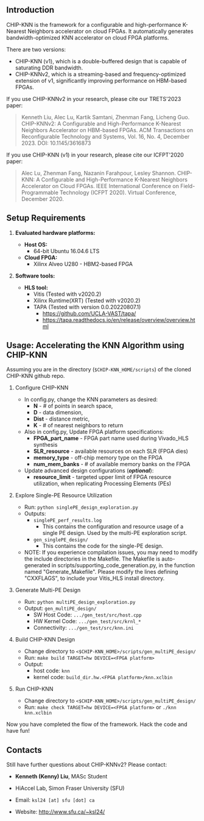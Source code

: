 ## Introduction

CHIP-KNN is the framework for a configurable and high-performance K-Nearest Neighbors accelerator on cloud FPGAs. It automatically generates bandwidth-optimized KNN accelerator on cloud FPGA platforms.

There are two versions:
  * CHIP-KNN (v1), which is a double-buffered design that is capable of saturating DDR bandwidth.
  * CHIP-KNNv2, which is a streaming-based and frequency-optimized extension of v1, significantly improving performance on HBM-based FPGAs.

If you use CHIP-KNNv2 in your research, please cite our TRETS'2023 paper:
> Kenneth Liu, Alec Lu, Kartik Samtani, Zhenman Fang, Licheng Guo. CHIP-KNNv2: A Configurable and High-Performance K-Nearest Neighbors Accelerator on HBM-based FPGAs. ACM Transactions on Reconfigurable Technology and Systems, Vol. 16, No. 4, December 2023. DOI: 10.1145/3616873

If you use CHIP-KNN (v1) in your research, please cite our ICFPT'2020 paper:
> Alec Lu, Zhenman Fang, Nazanin Farahpour, Lesley Shannon. CHIP-KNN: A Configurable and High-Performance K-Nearest Neighbors Accelerator on Cloud FPGAs. IEEE International Conference on Field-Programmable Technology (ICFPT 2020). Virtual Conference, December 2020.


## Setup Requirements

1. **Evaluated hardware platforms:**
    * **Host OS:**
      * 64-bit Ubuntu 16.04.6 LTS
    * **Cloud FPGA:**
      * Xilinx Alveo U280 - HBM2-based FPGA

2. **Software tools:**
    * **HLS tool:**
      * Vitis (Tested with v2020.2)
      * Xilinx Runtime(XRT) (Tested with v2020.2)
      * TAPA (Tested with version 0.0.20220807.1)
        * https://github.com/UCLA-VAST/tapa/
        * https://tapa.readthedocs.io/en/release/overview/overview.html

## Usage: Accelerating the KNN Algorithm using CHIP-KNN

Assuming you are in the directory (`$CHIP-KNN_HOME/scripts`) of the cloned CHIP-KNN github repo.

1. Configure CHIP-KNN
    * In config.py, change the KNN parameters as desired:
      * **N** - # of points in search space,
      * **D** - data dimension,
      * **Dist** - distance metric,
      * **K** - # of nearest neighbors to return
    * Also in config.py, Update FPGA platform specifications:
      * **FPGA_part_name** - FPGA part name used during Vivado_HLS synthesis
      * **SLR_resource** - available resources on each SLR (FPGA dies)
      * **memory_type** - off-chip memory type on the FPGA
      * **num_mem_banks** - # of available memory banks on the FPGA
    * Update advanced design configurations (***optional***):
      * **resource_limit** - targeted upper limit of FPGA resource utilization, when replicating Processing Elements (PEs)
    
2. Explore Single-PE Resource Utilization
    * Run: `python singlePE_design_exploration.py`
    * Outputs: 
      * `singlePE_perf_results.log`
        * This contains the configuration and resource usage of a single PE design. Used by the multi-PE exploration script.
      * `gen_singlePE_design/`
        * This contains the code for the single-PE design.
    * NOTE: If you experience compilation issues, you may need to modify the include directories in the Makefile. The Makefile is auto-generated in scripts/supporting_code_generation.py, in the function named "Generate_Makefile". Please modify the lines defining "CXXFLAGS", to include your Vitis_HLS install directory.

3. Generate Multi-PE Design
    * Run: `python multiPE_design_exploration.py`
    * Output: `gen_multiPE_design/`
      * SW Host Code: `.../gen_test/src/host.cpp`
      * HW Kernel Code: `.../gen_test/src/krnl_*`
      * Connectivity: `.../gen_test/src/knn.ini`

4. Build CHIP-KNN Design
    * Change directory to `<$CHIP-KNN_HOME>/scripts/gen_multiPE_design/`
    * Run: `make build TARGET=hw DEVICE=<FPGA platform>`
    * Output: 
      * host code: `knn`
      * kernel code: `build_dir.hw.<FPGA platform>/knn.xclbin`

5. Run CHIP-KNN 
    * Change directory to `<$CHIP-KNN_HOME>/scripts/gen_multiPE_design/`
    * Run: `make check TARGET=hw DEVICE=<FPGA platform>` or `./knn knn.xclbin`

Now you have completed the flow of the framework. Hack the code and have fun!

## Contacts

Still have further questions about CHIP-KNNv2? Please contact:

* **Kenneth (Kenny) Liu**, MASc Student

* HiAccel Lab, Simon Fraser University (SFU)

* Email: `ksl24 [at] sfu [dot] ca`

* Website: http://www.sfu.ca/~ksl24/

